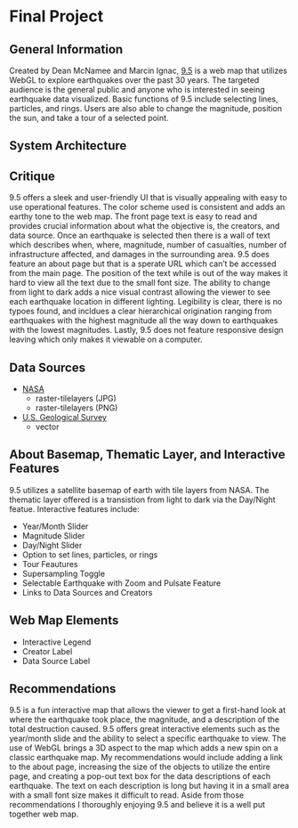 # Final Project 

## General Information

Created by Dean McNamee and Marcin Ignac, [9.5](http://www.ninepointfive.org/) is a web map that utilizes WebGL to explore earthquakes over the past 30 years. The targeted audience is the general public and anyone who is interested in seeing earthquake data visualized. Basic functions of 9.5 include selecting lines, particles, and rings. Users are also able to change the magnitude, position the sun, and take a tour of a selected point.


## System Architecture

## Critique

9.5 offers a sleek and user-friendly UI that is visually appealing with easy to use operational features. The color scheme used is consistent and adds an earthy tone to the web map. The front page text is easy to read and provides crucial information about what the objective is, the creators, and data source. Once an earthquake is selected then there is a wall of text which describes when, where, magnitude, number of casualties, number of infrastructure affected, and damages in the surrounding area. 9.5 does feature an about page but that is a sperate URL which can’t be accessed from the main page. The position of the text while is out of the way makes it hard to view all the text due to the small font size. The ability to change from light to dark adds a nice visual contrast allowing the viewer to see each earthquake location in different lighting. Legibility is clear, there is no typoes found, and incldues a clear hierarchical origination ranging from earthquakes with the highest magnitude all the way down to earthquakes with the lowest magnitudes. Lastly, 9.5 does not feature responsive design leaving which only makes it viewable on a computer.

## Data Sources

* [NASA](https://earthobservatory.nasa.gov/features/BlueMarble)
  * raster-tilelayers (JPG)
  * raster-tilelayers (PNG)
* [U.S. Geological Survey](https://earthquake.usgs.gov/earthquakes/)
  * vector

## About Basemap, Thematic Layer, and Interactive Features

9.5 utilizes a satellite basemap of earth with tile layers from NASA. The thematic layer offered is a transistion from light to dark via the Day/Night featue. Interactive features include:
* Year/Month Slider
* Magnitude Slider
* Day/Night Slider
* Option to set lines, particles, or rings
* Tour Feautures
* Supersampling Toggle
* Selectable Earthquake with Zoom and Pulsate Feature
* Links to Data Sources and Creators

## Web Map Elements

* Interactive Legend
* Creator Label
* Data Source Label

## Recommendations

9.5 is a fun interactive map that allows the viewer to get a first-hand look at where the earthquake took place, the magnitude, and a description of the total destruction caused. 9.5 offers great interactive elements such as the year/month slide and the ability to select a specific earthquake to view. The use of WebGL brings a 3D aspect to the map which adds a new spin on a classic earthquake map. My recommendations would include adding a link to the about page, increasing the size of the objects to utilize the entire page, and creating a pop-out text box for the data descriptions of each earthquake. The text on each description is long but having it in a small area with a small font size makes it difficult to read. Aside from those recommendations I thoroughly enjoying 9.5 and believe it is a well put together web map. 
